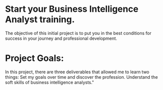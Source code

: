 
# Start your Business Intelligence Analyst training. 
The objective of this initial project is to put you in the best conditions for success in your journey and professional development.
# Project Goals:
In this project, there are three deliverables that allowed me to learn two things:
Set my goals over time and discover the profession.
Understand the soft skills of business intelligence analysts."
